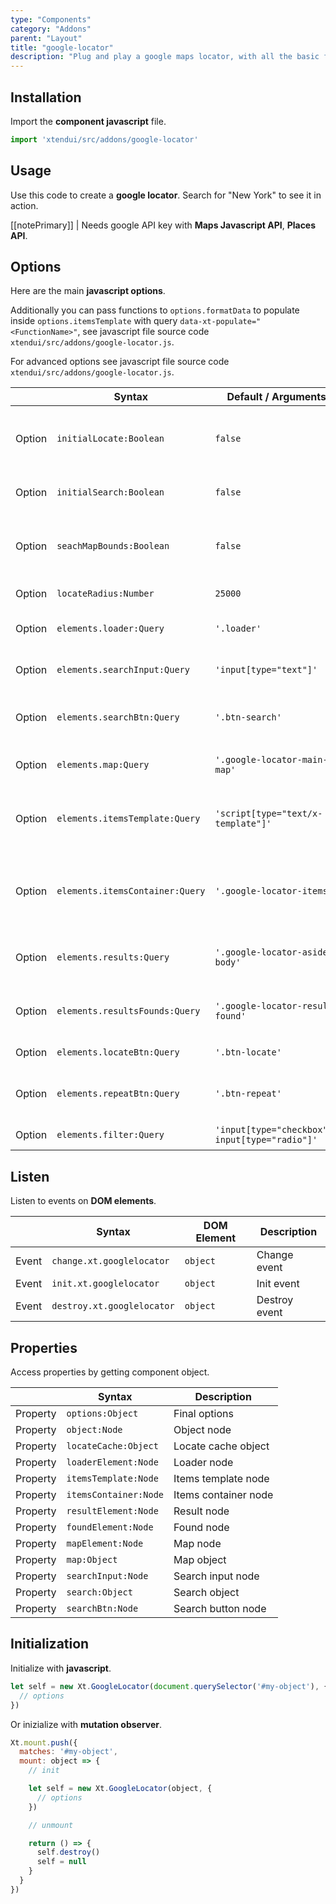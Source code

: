 ```yaml
---
type: "Components"
category: "Addons"
parent: "Layout"
title: "google-locator"
description: "Plug and play a google maps locator, with all the basic functionality and more."
---
```


## Installation

Import the **component javascript** file.

```jsx
import 'xtendui/src/addons/google-locator'
```

## Usage

Use this code to create a **google locator**. Search for "New York" to see it in action.

[[notePrimary]]
| Needs google API key with **Maps Javascript API**, **Places API**.

<demo>
  <div class="gatsby_demo_item toggle" data-iframe="iframe/components/addons/layout/google-locator">
  </div>
</demo>

## Options

Here are the main **javascript options**.

Additionally you can pass functions to `options.formatData` to populate inside `options.itemsTemplate` with query `data-xt-populate="<FunctionName>"`, see javascript file source code `xtendui/src/addons/google-locator.js`.

For advanced options see javascript file source code `xtendui/src/addons/google-locator.js`.

<div class="table-scroll">

|                         | Syntax                                    | Default / Arguments                       | Description                   |
| ----------------------- | ----------------------------------------- | ----------------------------- | ----------------------------- |
| Option                    | `initialLocate:Boolean`                          | `false`        | Automatic locate on page load (**needs https**)            |
| Option                    | `initialSearch:Boolean`                          | `false`        | Automatic search on page load            |
| Option                    | `seachMapBounds:Boolean`                          | `false`        | Map bounds of current map  when searching             |
| Option                    | `locateRadius:Number`                          | `25000`        | Radius for locate            |
| Option                    | `elements.loader:Query`                          | `'.loader'`        | Object query for loader             |
| Option                    | `elements.searchInput:Query`                          | `'input[type="text"]'`        | Object query for searh input             |
| Option                    | `elements.searchBtn:Query`                          | `'.btn-search'`        | Object query for search button             |
| Option                    | `elements.map:Query`                          | `'.google-locator-main-map'`        | Object query for google map             |
| Option                    | `elements.itemsTemplate:Query`                          | `'script[type="text/x-template"]'`        | Object query for template cloned for maps items             |
| Option                    | `elements.itemsContainer:Query`                          | `'.google-locator-items'`        | Object query for items container to append items to             |
| Option                    | `elements.results:Query`                          | `'.google-locator-aside-body'`        | Object query for results messages             |
| Option                    | `elements.resultsFounds:Query`                          | `'.google-locator-result-found'`        | Object query for results found             |
| Option                    | `elements.locateBtn:Query`                          | `'.btn-locate'`        | Object query for             |
| Option                    | `elements.repeatBtn:Query`                          | `'.btn-repeat'`        | Object query for repeat search             |
| Option                    | `elements.filter:Query`                          | `'input[type="checkbox"], input[type="radio"]'`        | Object query for             |

</div>

## Listen

Listen to events on **DOM elements**.

<div class="table-scroll">

|                         | Syntax                                    | DOM Element                    | Description                   |
| ----------------------- | ----------------------------------------- | ----------------------------- | ----------------------------- |
| Event                   | `change.xt.googlelocator`           | `object` | Change event             |
| Event                   | `init.xt.googlelocator`           | `object` | Init event             |
| Event                   | `destroy.xt.googlelocator`           | `object` | Destroy event             |

</div>

## Properties

Access properties by getting component object.

<div class="table-scroll">

|                         | Syntax                                   | Description                   |
| ----------------------- | ---------------------------------------- | ----------------------------- |
| Property                   | `options:Object`       | Final options             |
| Property                   | `object:Node`       | Object node             |
| Property                   | `locateCache:Object`       | Locate cache object             |
| Property                   | `loaderElement:Node`       | Loader node             |
| Property                   | `itemsTemplate:Node`       | Items template node             |
| Property                   | `itemsContainer:Node`       | Items container node             |
| Property                   | `resultElement:Node`       | Result node             |
| Property                   | `foundElement:Node`       | Found node             |
| Property                   | `mapElement:Node`       | Map node             |
| Property                   | `map:Object`       | Map object             |
| Property                   | `searchInput:Node`       | Search input node             |
| Property                   | `search:Object`       | Search object             |
| Property                   | `searchBtn:Node`       | Search button node             |

</div>

## Initialization

Initialize with **javascript**.

```js
let self = new Xt.GoogleLocator(document.querySelector('#my-object'), {
  // options
})
```

Or inizialize with **mutation observer**.

```js
Xt.mount.push({
  matches: '#my-object',
  mount: object => {
    // init

    let self = new Xt.GoogleLocator(object, {
      // options
    })

    // unmount

    return () => {
      self.destroy()
      self = null
    }
  }
})
```
